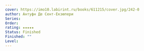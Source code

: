 ```yaml
---
cover: https://imo10.labirint.ru/books/611215/cover.jpg/242-0
author: Антуфн Де Сент-Екзюпери
Series: 
Order: 
rating: ★★★★★
Status: Finished
Finished: ""
Level:
---
```








